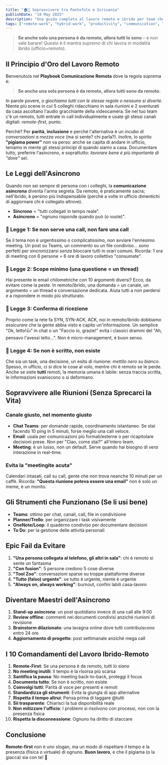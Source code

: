 ```yaml
---
title: "🏠🏢 Sopravvivere tra Pantofole e Scrivania"
publishDate: "10 May 2025"
description: "Una guida completa al lavoro remoto e ibrido per team che vogliono collaborare efficacemente, con principi e strumenti pratici."
tags: ["remote-work", "hybrid-work", "productivity", "communication", "team-collaboration"]
---
```


> **Se anche solo una persona è da remoto, allora tutti lo sono** – e non vale barare!
> Questo è il mantra supremo di chi lavora in modalità ibrido (ufficio+remoto).

## Il Principio d'Oro del Lavoro Remoto

Benvenuto/a nel **Playbook Comunicazione Remota** dove la regola suprema è:

> **Se anche una sola persona è da remoto, allora tutti sono da remoto.**

In parole povere, *o giochiamo tutti con le stesse regole o nessuno si diverte*. Niente più scene in cui 5 colleghi ridacchiano in sala riunioni e 2 sventurati da casa ascoltano l'audio gracchiante della videocamera. Se nel tuo team c'è un remoto, tutti entrate in call individualmente e usate gli stessi canali digitali: *remote-first*, punto.

Perché? Per **parità**, **inclusione** e perché l'alternativa è un *incubo di conversazioni a mezza voce* (ma si sente? chi parla?). Inoltre, lo spirito **"pigiama power"** non va perso: anche se capita di andare in ufficio, teniamo in mente gli stessi principi di quando siamo a casa. Documentare tutto, preferire l'asincrono, e soprattutto: *lavorare bene è più importante di "dove" sei*.

## Le Leggi dell'Asincrono

Quando non sei sempre di persona con i colleghi, la **comunicazione asincrona** diventa l'arma segreta. Da remoto, è praticamente sacra; nell'ibrido, è persino più indispensabile (perché a volte in ufficio dimentichi di aggiornare chi è collegato altrove).

- **Sincrono** = "tutti collegati in tempo reale".
- **Asincrono** = "ognuno risponde quando può (o vuole)".

### 🎯 Legge 1: Se non serve una call, non fare una call

Se il tema non è urgentissimo o complicatissimo, *non* avviare l'ennesimo meeting. Un post su Teams, un commento su un file condiviso… sono perfetti per sincronizzarsi *senza* bloccare tutti in orari comuni. Ricorda: 1 ora di meeting con 6 persone = 6 ore di lavoro collettivo "consumate".

### 🎯 Legge 2: Scope minimo (una questione = un thread)

Hai presente le email chilometriche con 10 argomenti diversi? Ecco, da evitare come la peste. In remoto/ibrido, una domanda = un canale, un argomento = un thread e conversazione dedicata. Aiuta tutti a non perdersi e a rispondere in modo più strutturato.

### 🎯 Legge 3: Conferma di ricezione

Proprio come la rete fa SYN, SYN-ACK, ACK, noi in remoto/ibrido dobbiamo *assicurare* che la gente abbia visto e capito un'informazione. Un semplice "Ok, letto!👍" in chat o un "Faccio io, grazie!" evita i classici drammi del "Ah, pensavo l'avessi letto…". Non è micro-management, è buon senso.

### 🎯 Legge 4: Se non è scritto, non esiste

Che sia un task, una decisione, un esito di riunione: *mettilo nero su bianco*. Spesso, in ufficio, ci si dice le cose al volo, mentre chi è remoto se le perde. Anche se siete **tutti** remoti, la memoria umana è labile: senza traccia scritta, le informazioni svaniscono o si deformano.

## Sopravvivere alle Riunioni (Senza Sprecarci la Vita)

### Canale giusto, nel momento giusto

- **Chat Teams**: per domande rapide, coordinamento istantaneo. Se stai facendo 10 ping in 5 minuti, forse meglio una call veloce.
- **Email**: usala per comunicazioni più formali/esterne o per ricapitolare decisioni prese. *Non* per "Ciao, come stai?" all'intero team.
- **Meeting**: è un lusso, non un default. Serve quando hai bisogno di *vera* interazione in real-time.

### Evita la "meetingite acuta"

Calendari intasati, call su call, gente che non trova neanche 10 minuti per un caffè. Ricorda: **"Questa riunione poteva essere una email"** non è solo un meme, è un monito.

## Gli Strumenti che Funzionano (Se li usi bene)

- **Teams**: ottimo per chat, canali, call, file in condivisione
- **Planner/Trello**: per organizzare i task visivamente
- **OneNote/Loop**: il quaderno condiviso per documentare decisioni
- **To Do**: per la gestione delle attività personali

## Epic Fail da Evitare

1. **"Una persona collegata al telefono, gli altri in sala"**: chi è remoto si sente un fantasma
2. **"Con fusion"**: 5 persone credono 5 cose diverse
3. **"Tool Zoo"**: conversazioni sparse su troppe piattaforme diverse
4. **"Tutto (falso) urgente"**: se tutto è urgente, niente è urgente
5. **"Always on, always working"**: burnout, confini labili casa-lavoro

## Diventare Maestri dell'Asincrono

1. **Stand-up asincrona**: un post quotidiano invece di una call alle 9:00
2. **Review offline**: commenti nei documenti condivisi anziché riunioni di revisione
3. **Brainstorm dilazionato**: una lavagna online dove tutti contribuiscono entro 24 ore
4. **Aggiornamento di progetto**: post settimanale anziché mega call

## I 10 Comandamenti del Lavoro Ibrido-Remoto

1. **Remote-First**: Se una persona è da remoto, *tutti lo siano*
2. **No meeting inutili**: Il tempo è la risorsa più scarsa
3. **Santifica la pausa**: No meeting back-to-back, proteggi il focus
4. **Documenta tutto**: Se non è scritto, non esiste
5. **Coinvolgi tutti**: Parità di voce per presenti e remoti
6. **Standardizza gli strumenti**: Evita la giungla di app alternative
7. **Rispetta il tempo altrui**: Pensa prima di taggare @tutti
8. **Sii trasparente**: Chiarisci la tua disponibilità reale
9. **Non mitizzare l'ufficio**: I problemi si risolvono con processi, non con la presenza fisica
10. **Rispetta la disconnessione**: Ognuno ha diritto di staccare

## Conclusione

**Remote-first** non è uno slogan, ma un modo di rispettare il tempo e la presenza (fisica o virtuale) di ognuno.
**Buon lavoro**, e che il pigiama (o la giacca) sia con te! 🎉

